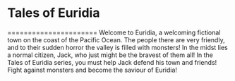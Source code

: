 # Tales of Euridia
======================
Welcome to Euridia, a welcoming fictional town on the coast of the Pacific Ocean. The people there are very friendly, and to their sudden
horror the valley is filled with monsters! In the midst lies a normal citizen, Jack, who just might be the bravest of them all! In the
Tales of Euridia series, you must help Jack defend his town and friends! Fight against monsters and become the saviour of Euridia!
